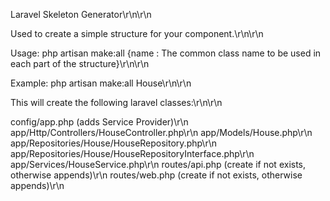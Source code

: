 Laravel Skeleton Generator\r\n\r\n

Used to create a simple structure for your component.\r\n\r\n

Usage: php artisan make:all {name : The common class name to be used in each part of the structure}\r\n\r\n

Example: php artisan make:all House\r\n\r\n

This will create the following laravel classes:\r\n\r\n

config/app.php (adds Service Provider)\r\n
app/Http/Controllers/HouseController.php\r\n
app/Models/House.php\r\n
app/Repositories/House/HouseRepository.php\r\n
app/Repositories/House/HouseRepositoryInterface.php\r\n
app/Services/HouseService.php\r\n
routes/api.php (create if not exists, otherwise appends)\r\n
routes/web.php (create if not exists, otherwise appends)\r\n
